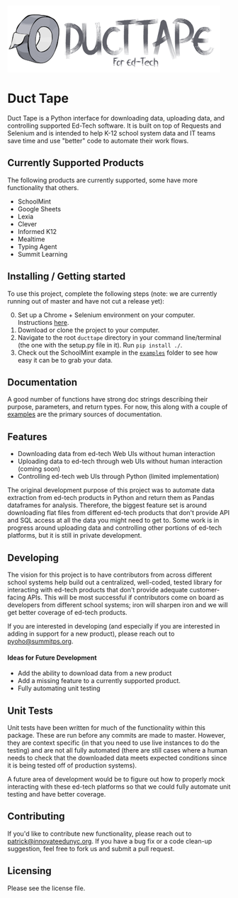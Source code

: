 ![Logo of the project](https://raw.githubusercontent.com/SummitPublicSchools/ducttape/master/img/duct-tape_480x150.png)

# Duct Tape

Duct Tape is a Python interface for downloading data, uploading data, and controlling supported Ed-Tech software.
It is built on top of Requests and Selenium and is intended to help K-12 school system data and IT teams save
time and use "better" code to automate their work flows.

## Currently Supported Products

The following products are currently supported, some have more functionality that others.
* SchoolMint
* Google Sheets
* Lexia
* Clever
* Informed K12
* Mealtime
* Typing Agent
* Summit Learning

## Installing / Getting started

To use this project, complete the following steps (note: we are currently running out of master and 
have not cut a release yet):

0. Set up a Chrome + Selenium environment on your computer. Instructions [here](https://medium.com/@patrick.yoho11/installing-selenium-and-chromedriver-on-windows-e02202ac2b08).
1. Download or clone the project to your computer.
2. Navigate to the root `ducttape` directory in your command line/terminal (the one with the setup.py file in it). Run `pip install ./`.
3. Check out the SchoolMint example in the [`examples`](https://github.com/SummitPublicSchools/ducttape/tree/master/examples) folder to see how easy it can be to grab your data.

## Documentation

A good number of functions have strong doc strings describing their purpose, parameters, and return types.
For now, this along with a couple of [examples](https://github.com/SummitPublicSchools/ducttape/tree/master/examples) are the primary sources of documentation.

## Features

* Downloading data from ed-tech Web UIs without human interaction
* Uploading data to ed-tech through web UIs without human interaction (coming soon)
* Controlling ed-tech web UIs through Python (limited implementation)

The original development purpose of this project was to automate data extraction from ed-tech
products in Python and return them as Pandas dataframes for analysis. Therefore, the biggest
feature set is around downloading flat files from different ed-tech products that don't provide
API and SQL access at all the data you might need to get to. Some work is in progress around
uploading data and controlling other portions of ed-tech platforms, but it is still in
private development.

## Developing

The vision for this project is to have contributors from across different school systems help build
out a centralized, well-coded, tested library for interacting with ed-tech products that don't provide
adequate customer-facing APIs. This will be most successful if contributors come on board as developers
from different school systems; iron will sharpen iron and we will get better coverage of ed-tech products.

If you are interested in developing (and especially if you are interested in adding in support for a new
product), please reach out to pyoho@summitps.org.

#### Ideas for Future Development

* Add the ability to download data from a new product
* Add a missing feature to a currently supported product.
* Fully automating unit testing

## Unit Tests

Unit tests have been written for much of the functionality within this package. These are run
before any commits are made to master. However, they are context specific (in that you need
to use live instances to do the testing) and are not all fully automated (there are still cases
where a human needs to check that the downloaded data meets expected conditions since it is
being tested off of production systems).

A future area of development would be to figure out how to properly mock interacting with
these ed-tech platforms so that we could fully automate unit testing and have better coverage.

## Contributing

If you'd like to contribute new functionality, please reach out to patrick@innovateedunyc.org. If you have
a bug fix or a code clean-up suggestion, feel free to fork us and submit a pull request.

## Licensing

Please see the license file.
